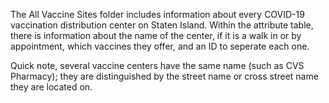 The All Vaccine Sites folder includes information about every COVID-19 vaccination distribution center on Staten Island. Within the attribute table, there is information about the name of the center, if it is a walk in or by appointment, which vaccines they offer, and an ID to seperate each one. 

Quick note, several vaccine centers have the same name (such as CVS Pharmacy); they are distinguished by the street name or cross street name they are located on.
